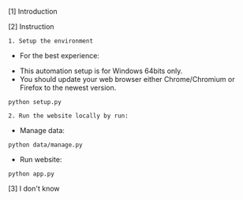 [1] Introduction

[2] Instruction

    1. Setup the environment
* For the best experience:
- This automation setup is for Windows 64bits only.
- You should update your web browser either Chrome/Chromium or Firefox to the newest version.
```console
python setup.py
```
    2. Run the website locally by run:
* Manage data:
```console
python data/manage.py
```

* Run website:
```console
python app.py
```

[3] I don't know